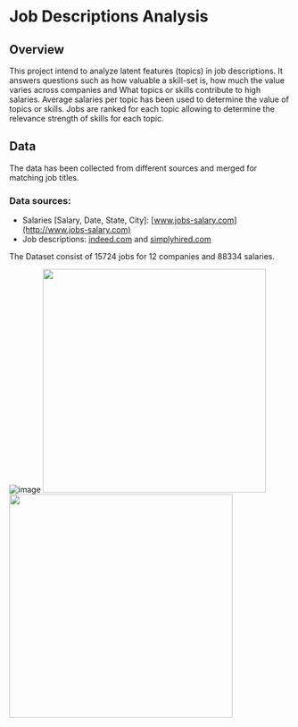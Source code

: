 # Job Descriptions Analysis
## Overview
 
This project intend to analyze latent features (topics) in job descriptions. It answers questions such as how valuable a skill-set is, how much the value varies across companies and What topics or skills contribute to high salaries. Average salaries per topic has been used to determine the value of topics or skills. Jobs are ranked for each topic allowing to determine the relevance strength of skills for each topic. 

  
## Data

The data has been collected from different sources and merged for matching job titles.

### Data sources:

*  Salaries [Salary, Date, State, City]:  [www.jobs-salary.com](http://www.jobs-salary.com)
*  Job descriptions: [indeed.com](http://www.indeed.com) and [simplyhired.com](http://www.simplyhired.com)

The Dataset consist of 15724 jobs for 12 companies and 88334 salaries.

![image](https://cloud.githubusercontent.com/assets/13112596/10216841/c937e094-67e0-11e5-8077-597d968062f2.png)
<img src=https://cloud.githubusercontent.com/assets/13112596/10216871/0e8e8bde-67e1-11e5-9c87-3a39deba4aa1.png width=400 height=400 />
<img src=https://cloud.githubusercontent.com/assets/13112596/10216872/149890f6-67e1-11e5-919b-02f30d83805f.png width=400 height=400 />
